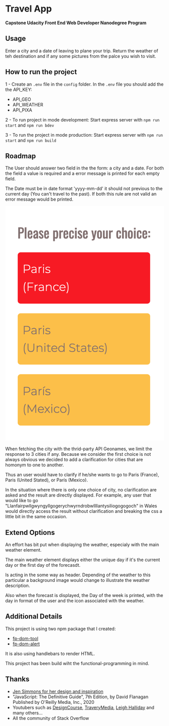 # Travel App

**Capstone Udacity Front End Web Developer Nanodegree Program**

## Usage

Enter a city and a date of leaving to plane your trip. Return the weather of teh destination and if any some pictures from the palce you wish to visit.

## How to run the project

1 - Create an `.env` file in the `config` folder. In the `.env` file you should add the
the API_KEY:

- API_GEO
- API_WEATHER
- API_PIXA

2 - To run project in mode development: Start express server with `npm run start` and `npm run bdev`

3 - To run the project in mode production: Start express server with `npm run start` and `npm run build`

## Roadmap

The User should answer two field in the the form: a city and a date. For both the field a value is required and a error message is printed for each empty field.

The Date must be in date format 'yyyy-mm-dd' it should not previous to the current day (You can't travel to the past). If both this rule are not valid an error message would be printed.

![Chart Line](https://github.com/clemoni/travel-app/blob/main/src/public/img/clarify.png)


When fetching the city with the thrid-party API Geonames, we limit the response to 3 cities if any. Because we consider the first choice is not always obvious we decided to add a clarification for cities that are homonym to one to another.

Thus an user would have to clarify if he/she wants to go to Paris (France), Paris (United Stated), or París (Mexico).

In the situation where there is only one choice of city, no clarification are asked and the result are directly displayed.
For example, any user that would like to go "Llanfairpwllgwyngyllgogerychwyrndrobwllllantysiliogogogoch" in Wales would directly access the result without clarification and breaking the css a little bit in the same occasion.

## Extend Options

An effort has bit put when displaying the weather, especialy with the main weather element.

The main weather element displays either the unique day if it's the current day or the first day of the forecasdt.

Is acting in the some way as header. Depending of the weather to this particular a background image would change to illustrate the weather description.

Also when the forecast is displayed, the Day of the week is printed, with the day in format of the user and the icon associated with the weather.

## Additional Details

This project is using two npm package that I created:

- [fp-dom-tool](https://github.com/clemoni/fp-dom-tool)
- [fp-dom-alert](https://github.com/clemoni/fp-dom-alert)

It is also using handlebars to render HTML.

This project has been build wiht the functional-programming in mind.

## Thanks

- [Jen Simmons for her design and inspiration](https://labs.jensimmons.com/2017/03-004.html)
- "JavaScript: The Definitive Guide", 7th Edition, by David Flanagan Published by O'Reilly Media, Inc., 2020
- Youtubers such as [DesignCourse](https://www.youtube.com/user/DesignCourse), [TraveryMedia](https://www.youtube.com/user/TechGuyWeb), [Leigh Halliday](https://www.youtube.com/watch?v=9Yrd4aZkse8&t=161s) and many others...
- All the community of Stack Overflow
